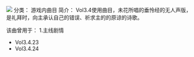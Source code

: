 ![](//static.kivo.wiki/images/music/cover/HXF8ekMpAQ8CZOSqgdOXwzvzyIXMdaZs.jpg)
分类： 游戏内曲目
简介：
Vol3.4使用曲目，未花所唱的垂怜经的无人声版，是礼拜时，向主承认自己的错误、祈求主的的原谅的诗歌。

该曲曾用于：
1.主线剧情
 - Vol3.4.23
 - Vol3.4.24
